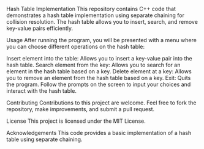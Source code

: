 Hash Table Implementation
This repository contains C++ code that demonstrates a hash table implementation using separate chaining for collision resolution. The hash table allows you to insert, search, and remove key-value pairs efficiently.

Usage
After running the program, you will be presented with a menu where you can choose different operations on the hash table:

Insert element into the table: Allows you to insert a key-value pair into the hash table.
Search element from the key: Allows you to search for an element in the hash table based on a key.
Delete element at a key: Allows you to remove an element from the hash table based on a key.
Exit: Quits the program.
Follow the prompts on the screen to input your choices and interact with the hash table.

Contributing
Contributions to this project are welcome. Feel free to fork the repository, make improvements, and submit a pull request.

License
This project is licensed under the MIT License.

Acknowledgements
This code provides a basic implementation of a hash table using separate chaining.